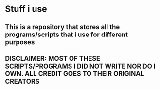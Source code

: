 # Stuff i use

## This is a repository that stores all the programs/scripts that i use for different purposes

## DISCLAIMER: MOST OF THESE SCRIPTS/PROGRAMS I DID NOT WRITE NOR DO I OWN. ALL CREDIT GOES TO THEIR ORIGINAL CREATORS
